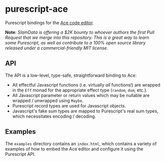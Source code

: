 # purescript-ace

Purescript bindings for the [Ace code editor](http://ace.c9.io).

**Note**: *SlamData is offering a $2K bounty to whoever authors the first Pull Request that we merge into this repository. This is a great way to learn some Purescript, as well as contribute to a 100% open source library released under a commercial-friendly MIT license.*

## API

The API is a low-level, type-safe, straightforward binding to Ace:

* All effectful Javascript functions (i.e. virtually *all* functions!) are wrapped in the `Eff` monad for the appropriate effect type (`random`, `dom`, etc.).
* All Javascript parameter or return values which may be nullable are wrapped / unwrapped using `Maybe`.
* Purescript record types are used for Javascript objects.
* Javascript's fake sum types are mapped to Purescript's real sum types, which necessitates encoding / decoding.

## Examples

The `examples` directory contains an `index.html`, which contains a variety of examples of how to embed the Ace editor and configure it using the Purescript API.